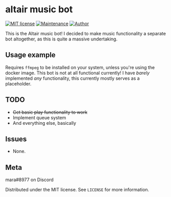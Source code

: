 # altair music bot
[![MIT license](https://img.shields.io/badge/License-MIT-blue.svg)](https://lbesson.mit-license.org/)
[![Maintenance](https://img.shields.io/badge/Maintained%3F-somewhat-yellow.svg)](https://github.com/tatsumara/altair-music/graphs/commit-activity)
[![Author](https://img.shields.io/badge/Author-tatsumara-purple.svg)](https://shields.io/)

This is the Altair music bot! I decided to make music functionality a separate bot altogether, as this is quite a massive undertaking.

## Usage example
Requires ``ffmpeg`` to be installed on your system, unless you're using the docker image.
This bot is not at all functional currently! I have *barely* implemented *any* functionality, this currently mostly serves as a placeholder.
## TODO
* ~~Get basic play functionality to work~~
* Implement queue system
* And everything else, basically
## Issues
* None.
## Meta
mara#8977 on Discord

Distributed under the MIT license. See ``LICENSE`` for more information.
